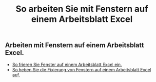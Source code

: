﻿---
title: So arbeiten Sie mit Fenstern auf einem Arbeitsblatt Excel
second_title: Aspose.Cells Cloud Documen
linktitle: Bereich
type: docs
url: /de/worksheets/panes/
keywords: How to work with panes on an Excel worksheet
description: Aspose.Cells Cloud REST API unterstützt die Arbeit mit Fenstern auf einem Excel Arbeitsblatt. SDK unterstützt verschiedene Entwicklungssprachen. Dazu gehören Android, C#, Go, Java, NodeJS, Perl, PHP, Python, Ruby und Swift
weight: 20
kwords: Excel, Office Cloud, REST API, Tabellenkalkulation, PDF, CSV, Json, Markdown, So arbeiten Sie mit Bereichen in einem Excel-Arbeitsblatt
---
## Arbeiten mit Fenstern auf einem Arbeitsblatt Excel.

- [So frieren Sie Fenster auf einem Arbeitsblatt Excel ein.](/cells/de/worksheets/panes/freeze/) 
- [So heben Sie die Fixierung von Fenstern auf einem Arbeitsblatt Excel auf.](/cells/de/worksheets/panes/unfreeze/) 


